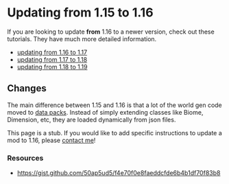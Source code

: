 # Updating from 1.15 to 1.16

If you are looking to update **from** 1.16 to a newer version, check out these tutorials. They have much more detailed information.
 
- [updating from 1.16 to 1.17](/o17/updating)
- [updating from 1.17 to 1.18](/1.18.2/updating)
- [updating from 1.18 to 1.19](/1.19.2/updating)

## Changes 

The main difference between 1.15 and 1.16 is that a lot of the world gen code moved to [data packs](https://minecraft.fandom.com/wiki/Data_pack). Instead of simply extending classes like Biome, Dimension, etc, they are loaded dynamically from json files. 


This page is a stub. If you would like to add specific instructions to update a mod to 1.16, please [contact me](/discord)!

### Resources

- https://gist.github.com/50ap5ud5/f4e70f0e8faeddcfde6b4b1df70f83b8